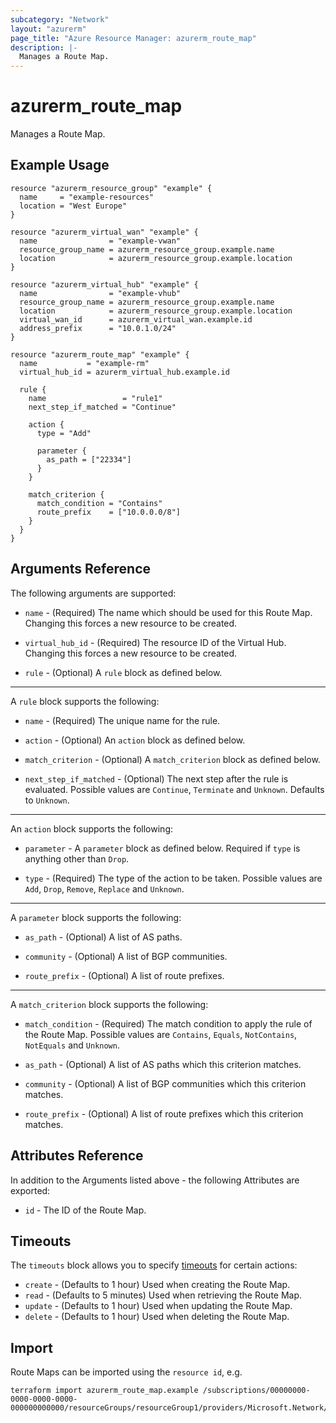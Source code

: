 ```yaml
---
subcategory: "Network"
layout: "azurerm"
page_title: "Azure Resource Manager: azurerm_route_map"
description: |-
  Manages a Route Map.
---
```


# azurerm_route_map

Manages a Route Map.

## Example Usage

```hcl
resource "azurerm_resource_group" "example" {
  name     = "example-resources"
  location = "West Europe"
}

resource "azurerm_virtual_wan" "example" {
  name                = "example-vwan"
  resource_group_name = azurerm_resource_group.example.name
  location            = azurerm_resource_group.example.location
}

resource "azurerm_virtual_hub" "example" {
  name                = "example-vhub"
  resource_group_name = azurerm_resource_group.example.name
  location            = azurerm_resource_group.example.location
  virtual_wan_id      = azurerm_virtual_wan.example.id
  address_prefix      = "10.0.1.0/24"
}

resource "azurerm_route_map" "example" {
  name           = "example-rm"
  virtual_hub_id = azurerm_virtual_hub.example.id

  rule {
    name                 = "rule1"
    next_step_if_matched = "Continue"

    action {
      type = "Add"

      parameter {
        as_path = ["22334"]
      }
    }

    match_criterion {
      match_condition = "Contains"
      route_prefix    = ["10.0.0.0/8"]
    }
  }
}
```

## Arguments Reference

The following arguments are supported:

* `name` - (Required) The name which should be used for this Route Map. Changing this forces a new resource to be created.

* `virtual_hub_id` - (Required) The resource ID of the Virtual Hub. Changing this forces a new resource to be created.

* `rule` - (Optional) A `rule` block as defined below.

---

A `rule` block supports the following:

* `name` - (Required) The unique name for the rule.

* `action` - (Optional) An `action` block as defined below.

* `match_criterion` - (Optional) A `match_criterion` block as defined below.

* `next_step_if_matched` - (Optional) The next step after the rule is evaluated. Possible values are `Continue`, `Terminate` and `Unknown`. Defaults to `Unknown`.

---

An `action` block supports the following:

* `parameter` - A `parameter` block as defined below. Required if `type` is anything other than `Drop`.

* `type` - (Required) The type of the action to be taken. Possible values are `Add`, `Drop`, `Remove`, `Replace` and `Unknown`.

---

A `parameter` block supports the following:

* `as_path` - (Optional) A list of AS paths.

* `community` - (Optional) A list of BGP communities.

* `route_prefix` - (Optional) A list of route prefixes.

---

A `match_criterion` block supports the following:

* `match_condition` - (Required) The match condition to apply the rule of the Route Map. Possible values are `Contains`, `Equals`, `NotContains`, `NotEquals` and `Unknown`.

* `as_path` - (Optional) A list of AS paths which this criterion matches.

* `community` - (Optional) A list of BGP communities which this criterion matches.

* `route_prefix` - (Optional) A list of route prefixes which this criterion matches.

## Attributes Reference

In addition to the Arguments listed above - the following Attributes are exported:

* `id` - The ID of the Route Map.

## Timeouts

The `timeouts` block allows you to specify [timeouts](https://www.terraform.io/docs/configuration/resources.html#timeouts) for certain actions:

* `create` - (Defaults to 1 hour) Used when creating the Route Map.
* `read` - (Defaults to 5 minutes) Used when retrieving the Route Map.
* `update` - (Defaults to 1 hour) Used when updating the Route Map.
* `delete` - (Defaults to 1 hour) Used when deleting the Route Map.

## Import

Route Maps can be imported using the `resource id`, e.g.

```shell
terraform import azurerm_route_map.example /subscriptions/00000000-0000-0000-0000-000000000000/resourceGroups/resourceGroup1/providers/Microsoft.Network/virtualHubs/virtualHub1/routeMaps/routeMap1
```
